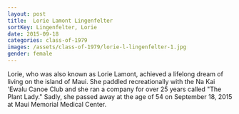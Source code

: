 ```yaml
---
layout: post
title:  Lorie Lamont Lingenfelter
sortKey: Lingenfelter, Lorie
date: 2015-09-18
categories: class-of-1979
images: /assets/class-of-1979/lorie-l-lingenfelter-1.jpg
gender: female
---
```

Lorie, who was also known as Lorie Lamont, achieved a lifelong dream of living on the island of Maui.   She paddled recreationally with the Na Kai 'Ewalu Canoe Club and she ran a company for over 25 years called "The Plant Lady."  Sadly, she passed away at the age of 54 on September 18, 2015 at Maui Memorial Medical Center.
